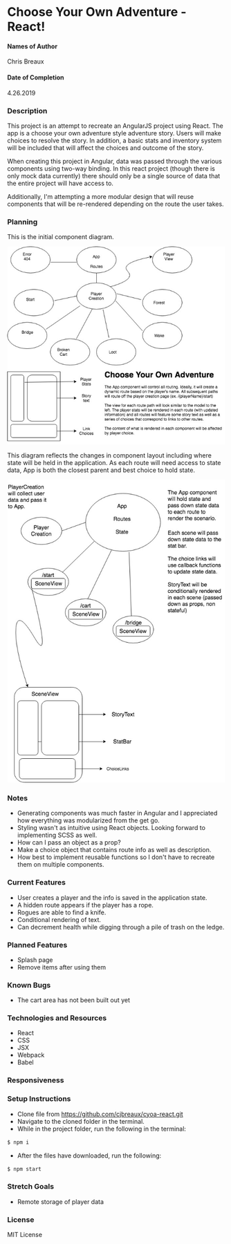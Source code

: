 # Choose Your Own Adventure - React!


#### Names of Author
Chris Breaux

#### Date of Completion

4.26.2019

### Description

This project is an attempt to recreate an AngularJS project using React. The app is a choose your own adventure style adventure story. Users will make choices to resolve the story. In addition, a basic stats and inventory system will be included that will affect the choices and outcome of the story.

When creating this project in Angular, data was passed through the various components using two-way binding. In this react project (though there is only mock data currently) there should only be a single source of data that the entire project will have access to.

Additionally, I'm attempting a more modular design that will reuse components that will be re-rendered depending on the route the user takes.

### Planning

This is the initial component diagram.

![initial component diagram ](src/assets/img/component-diagram.jpg)

This diagram reflects the changes in component layout including where state will be held in the application. As each route will need access to state data, App is both the closest parent and best choice to hold state.

![revised component diagram ](src/assets/img/updatedComponentTree.jpg)

### Notes

* Generating components was much faster in Angular and I appreciated how everything was modularized from the get go.
* Styling wasn't as intuitive using React objects. Looking forward to implementing SCSS as well.
* How can I pass an object as a prop?
* Make a choice object that contains route info as well as description.
* How best to implement reusable functions so I don't have to recreate them on multiple components.

### Current Features

* User creates a player and the info is saved in the application state.
* A hidden route appears if the player has a rope.
* Rogues are able to find a knife.
* Conditional rendering of text.
* Can decrement health while digging through a pile of trash on the ledge.

### Planned Features

* Splash page
* Remove items after using them

### Known Bugs

* The cart area has not been built out yet


### Technologies and Resources

* React
* CSS
* JSX
* Webpack
* Babel



### Responsiveness


### Setup Instructions

* Clone file from https://github.com/cjbreaux/cyoa-react.git
* Navigate to the cloned folder in the terminal.
* While in the project folder, run the following in the terminal:
 ```html
$ npm i
```
* After the files have downloaded, run the following:
```html
$ npm start
```

### Stretch Goals
* Remote storage of player data



### License

MIT License
